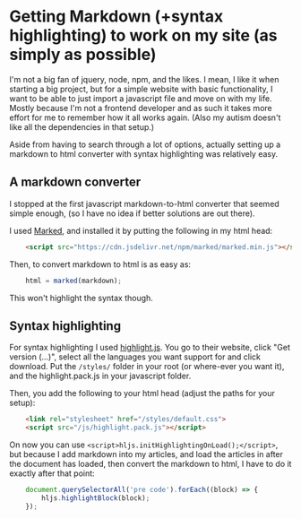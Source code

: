 # Getting Markdown (+syntax highlighting) to work on my site (as simply as possible)

I'm not a big fan of jquery, node, npm, and the likes. I mean, I like it when starting a big project, but for a simple website with basic functionality, I want to be able to just import a javascript file 
and move on with my life. Mostly because I'm not a frontend developer and as such it takes more effort for me to remember how it all works again. (Also my autism doesn't like all the dependencies in that setup.)

Aside from having to search through a lot of options, actually setting up a markdown to html converter with syntax highlighting was relatively easy.

## A markdown converter
I stopped at the first javascript markdown-to-html converter that seemed simple enough, (so I have no idea if better solutions are out there).

I used [Marked](https://marked.js.org/), and installed it by putting the following in my html head:

```html 
	<script src="https://cdn.jsdelivr.net/npm/marked/marked.min.js"></script>
```

Then, to convert markdown to html is as easy as:
```javascript
	html = marked(markdown);
```		

This won't highlight the syntax though.

## Syntax highlighting
For syntax highlighting I used [highlight.js](https://highlightjs.org/). You go to their website, click "Get version (...)", select all the languages you want support for and click download.
Put the `/styles/` folder in your root (or where-ever you want it), and the highlight.pack.js in your javascript folder. 

Then, you add the following to your html head (adjust the paths for your setup):
```html 
	<link rel="stylesheet" href="/styles/default.css">
	<script src="/js/highlight.pack.js"></script>
```

On now you can use `<script>hljs.initHighlightingOnLoad();</script>`, but because I add markdown into my articles, and load the articles in after the document has loaded, then convert the markdown
to html, I have to do it exactly after that point:
```javascript
	document.querySelectorAll('pre code').forEach((block) => {
		hljs.highlightBlock(block);
	});
```
